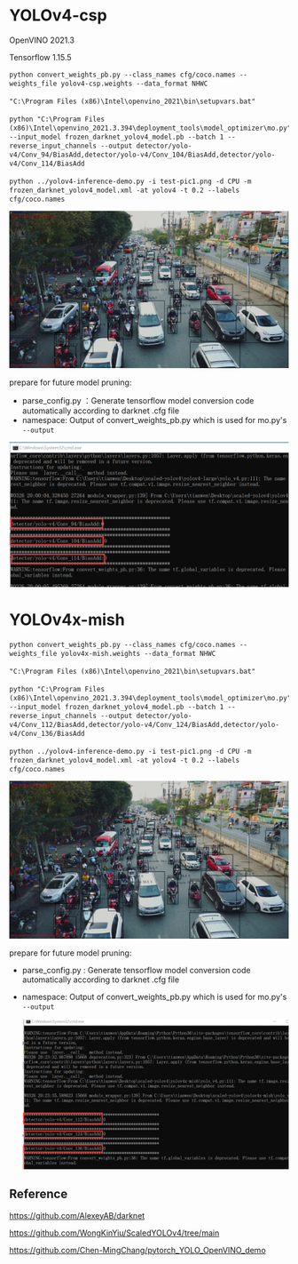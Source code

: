 # YOLOv4-csp

OpenVINO 2021.3

Tensorflow 1.15.5

```
python convert_weights_pb.py --class_names cfg/coco.names --weights_file yolov4-csp.weights --data_format NHWC

"C:\Program Files (x86)\Intel\openvino_2021\bin\setupvars.bat"

python "C:\Program Files (x86)\Intel\openvino_2021.3.394\deployment_tools\model_optimizer\mo.py" --input_model frozen_darknet_yolov4_model.pb --batch 1 --reverse_input_channels --output detector/yolo-v4/Conv_94/BiasAdd,detector/yolo-v4/Conv_104/BiasAdd,detector/yolo-v4/Conv_114/BiasAdd

python ../yolov4-inference-demo.py -i test-pic1.png -d CPU -m frozen_darknet_yolov4_model.xml -at yolov4 -t 0.2 --labels cfg/coco.names
```

![yolov4-large.jpg](assets/yolov4-csp.jpg)





prepare for future model pruning:

- parse_config.py ：Generate tensorflow model conversion code automatically according to darknet .cfg file 
- namespace: Output of convert_weights_pb.py which is used for mo.py's `--output`

![image-20210326201432768](assets/image-20210326201432768.png)

# YOLOv4x-mish

```
python convert_weights_pb.py --class_names cfg/coco.names --weights_file yolov4x-mish.weights --data_format NHWC

"C:\Program Files (x86)\Intel\openvino_2021\bin\setupvars.bat"

python "C:\Program Files (x86)\Intel\openvino_2021.3.394\deployment_tools\model_optimizer\mo.py" --input_model frozen_darknet_yolov4_model.pb --batch 1 --reverse_input_channels --output detector/yolo-v4/Conv_112/BiasAdd,detector/yolo-v4/Conv_124/BiasAdd,detector/yolo-v4/Conv_136/BiasAdd

python ../yolov4-inference-demo.py -i test-pic1.png -d CPU -m frozen_darknet_yolov4_model.xml -at yolov4 -t 0.2 --labels cfg/coco.names
```



![test](assets/yolov4x-mish.jpg)





prepare for future model pruning:

- parse_config.py : Generate tensorflow model conversion code automatically according to darknet .cfg file 

- namespace: Output of convert_weights_pb.py which is used for mo.py's `--output`

  ![image-20210326202822913](assets/image-20210326202822913.png)
  
  

## Reference

https://github.com/AlexeyAB/darknet

https://github.com/WongKinYiu/ScaledYOLOv4/tree/main

https://github.com/Chen-MingChang/pytorch_YOLO_OpenVINO_demo
